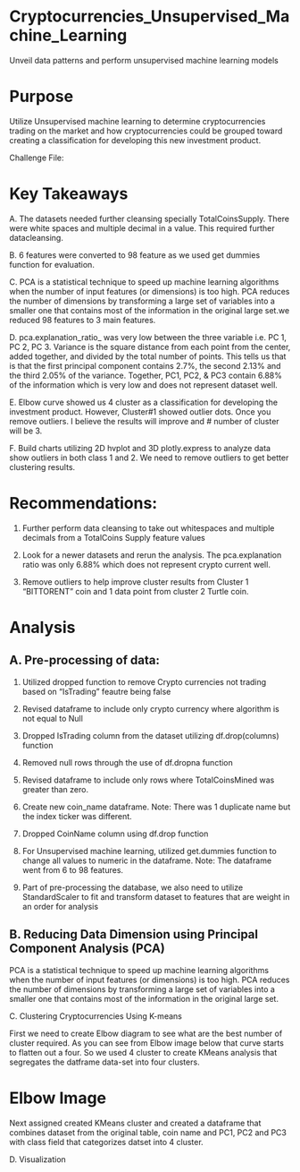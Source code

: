 # Cryptocurrencies_Unsupervised_Machine_Learning
Unveil data patterns and perform unsupervised machine learning models

# Purpose

Utilize Unsupervised machine learning to determine cryptocurrencies trading on the market and how cryptocurrencies could be grouped toward creating a classification for developing this new investment product.

Challenge File:

# Key Takeaways

A.	The datasets needed further cleansing specially TotalCoinsSupply. There were white spaces and multiple decimal in a value. This required further datacleansing.

B.	6 features were converted to 98 feature as we used get dummies function for evaluation.

C.	PCA is a statistical technique to speed up machine learning algorithms when the number of input features (or dimensions) is too high. PCA reduces the number of dimensions by transforming a large set of variables into a smaller one that contains most of the information in the original large set.we reduced 98 features to 3 main features.  

D.	pca.explanation_ratio_ was very low between the three variable i.e. PC 1, PC 2, PC 3.  Variance is the square distance from each point from the center, added together, and divided by the total number of points. This tells us that is that the first principal component contains 2.7%, the second 2.13% and the third 2.05% of the variance. Together, PC1, PC2, & PC3 contain 6.88% of the information which is very low and does not represent dataset well.  

E.	Elbow curve showed us 4 cluster as a classification for developing the investment product.  However, Cluster#1 showed outlier dots.  Once you remove outliers.  I believe the results will improve and # number of cluster will be 3.

F.	Build charts utilizing 2D hvplot and 3D plotly.express to analyze data show outliers in both class 1 and 2.  We need to remove outliers to get better clustering results. 

# Recommendations:

1.	Further perform data cleansing to take out whitespaces and multiple decimals from a TotalCoins Supply feature values

2.	Look for a newer datasets and rerun the analysis.  The pca.explanation ratio was only 6.88% which does not represent crypto current well.

3.	Remove outliers to help improve cluster results from Cluster 1 “BITTORENT” coin and 1 data point from cluster 2 Turtle coin.

# Analysis
## A.	Pre-processing of data:
1)	Utilized dropped function to remove Crypto currencies not trading based on 
“IsTrading” feautre being false

2)	Revised dataframe to include only crypto currency where algorithm is not equal to Null

3)	Dropped IsTrading column from the dataset utilizing df.drop(columns)  function

4)	Removed null rows through the use of df.dropna function

5)	Revised dataframe to include only rows where TotalCoinsMined was greater than zero.

6)	Create new coin_name dataframe.  Note: There was 1 duplicate name but the index ticker was different.

7)	Dropped CoinName column using df.drop function

8)	For Unsupervised machine learning, utilized get.dummies function to change all values to numeric in the dataframe.  Note: The dataframe went from 6 to 98 features.

9)	Part of pre-processing the database, we also need to utilize StandardScaler to fit and transform dataset to features that are weight in an order for analysis 

## B.	Reducing Data Dimension using Principal Component Analysis (PCA)

PCA is a statistical technique to speed up machine learning algorithms when the number of input features (or dimensions) is too high. PCA reduces the number of dimensions by transforming a large set of variables into a smaller one that contains most of the information in the original large set.

C.	Clustering Cryptocurrencies Using K-means

First we need to create Elbow diagram to see what are the best number of cluster required.  As you can see from Elbow image below that curve starts to flatten out a four.  So we used 4 cluster to create KMeans analysis that segregates the datframe data-set into four clusters.

# Elbow Image 

Next assigned created KMeans cluster and created a dataframe that combines dataset from the original table, coin name and PC1, PC2 and PC3 with class field that categorizes datset into 4 cluster.

D.	Visualization 

